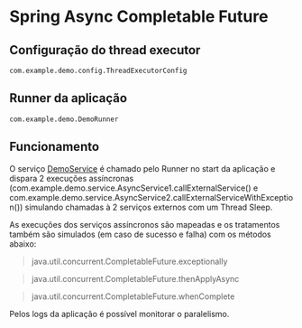 # Spring Async Completable Future

## Configuração do thread executor
```
com.example.demo.config.ThreadExecutorConfig
```

## Runner da aplicação
```
com.example.demo.DemoRunner
```

## Funcionamento
O serviço [DemoService](spring-completable-future-hands-on/blob/master/src/main/java/com/example/demo/service/DemoService.java) é chamado pelo Runner no start da aplicação e dispara 2 execuções assíncronas (com.example.demo.service.AsyncService1.callExternalService() e com.example.demo.service.AsyncService2.callExternalServiceWithException()) simulando chamadas à 2 serviços externos com um Thread Sleep.

As execuções dos serviços assíncronos são mapeadas e os tratamentos também são simulados (em caso de sucesso e falha) com os métodos abaixo:
> java.util.concurrent.CompletableFuture.exceptionally

> java.util.concurrent.CompletableFuture.thenApplyAsync

> java.util.concurrent.CompletableFuture.whenComplete



Pelos logs da aplicação é possível monitorar o paralelismo.
